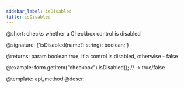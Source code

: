 ```yaml
---
sidebar_label: isDisabled
title: isDisabled
---          
```


@short: checks whether a Checkbox control is disabled

@signature: {'isDisabled(name?: string): boolean;'}

@returns:
param   boolean     true, if a control is disabled, otherwise - false

@example:
form.getItem("checkbox").isDisabled(); // -> true/false


@template: api_method
@descr:


